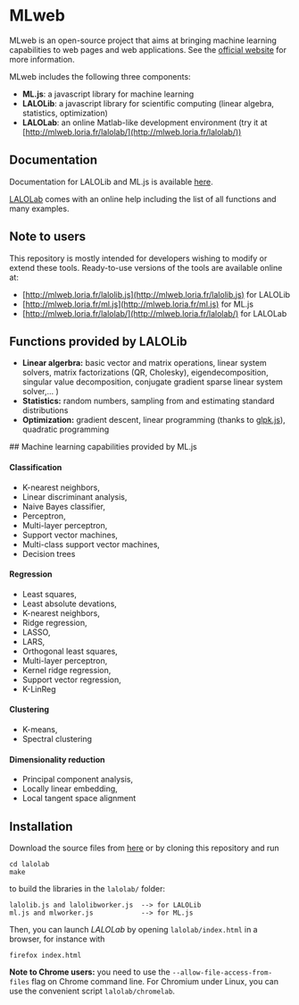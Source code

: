 # MLweb

MLweb is an open-source project that aims at bringing machine learning capabilities to web pages and web applications. See the [official website](http://mlweb.loria.fr/) for more information.

MLweb includes the following three components: 

- **ML.js**: a javascript library for machine learning
- **LALOLib**: a javascript library for scientific computing (linear algebra, statistics, optimization)
- **LALOLab**: an online Matlab-like development environment (try it at [http://mlweb.loria.fr/lalolab/](http://mlweb.loria.fr/lalolab/))

## Documentation

Documentation for LALOLib and ML.js is available [here](http://mlweb.loria.fr/lalolab/lalolib.html).

[LALOLab](http://mlweb.loria.fr/lalolab/) comes with an online help including the list of all functions and many examples. 

## Note to users

This repository is mostly intended for developers wishing to modify or extend these tools.
Ready-to-use versions of the tools are available online at:

- [http://mlweb.loria.fr/lalolib.js](http://mlweb.loria.fr/lalolib.js) for LALOLib
- [http://mlweb.loria.fr/ml.js](http://mlweb.loria.fr/ml.js) for ML.js 
- [http://mlweb.loria.fr/lalolab/](http://mlweb.loria.fr/lalolab/) for LALOLab

## Functions provided by LALOLib

- **Linear algerbra:** basic vector and matrix operations, linear system solvers, matrix factorizations (QR, Cholesky), eigendecomposition, singular value decomposition, conjugate gradient sparse linear system solver,... )
- **Statistics:** random numbers, sampling from and estimating standard distributions
- **Optimization:** gradient descent, linear programming (thanks to [glpk.js](https://github.com/hgourvest/glpk.js)), quadratic programming

## Machine learning capabilities provided by ML.js

#### Classification 

- K-nearest neighbors,
- Linear discriminant analysis,
- Naive Bayes classifier,
- Perceptron,
- Multi-layer perceptron, 
- Support vector machines, 
- Multi-class support vector machines, 
- Decision trees

#### Regression 

- Least squares, 
- Least absolute devations, 
- K-nearest neighbors, 
- Ridge regression, 
- LASSO, 
- LARS, 
- Orthogonal least squares, 
- Multi-layer perceptron, 
- Kernel ridge regression, 
- Support vector regression, 
- K-LinReg
		
#### Clustering 

- K-means, 
- Spectral clustering

#### Dimensionality reduction

- Principal component analysis, 
- Locally linear embedding, 
- Local tangent space alignment 


## Installation

Download the source files from [here](http://mlweb.loria.fr/lalolab/mlweb.zip) or by cloning this repository and run

```
cd lalolab
make
```

to build the libraries in the `lalolab/` folder:
```
lalolib.js and lalolibworker.js  --> for LALOLib
ml.js and mlworker.js            --> for ML.js
```

Then, you can launch *LALOLab* by opening `lalolab/index.html` in a browser, for instance with 

```
firefox index.html
```

**Note to Chrome users:** you need to use the `--allow-file-access-from-files` flag on Chrome command line. For Chromium under Linux, you can use the convenient script `lalolab/chromelab`.

